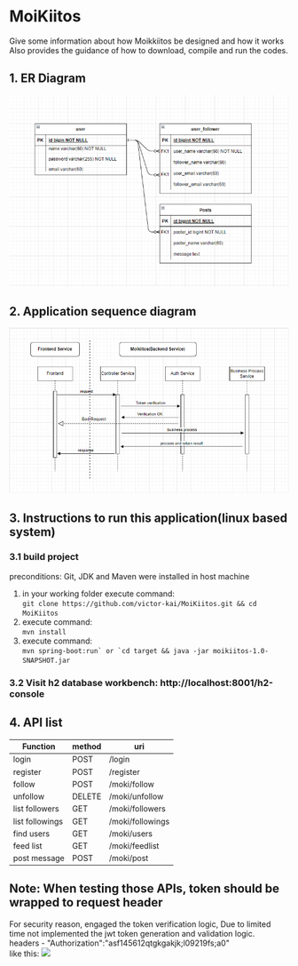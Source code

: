 # MoiKiitos

Give some information about how Moikkiitos be designed and how it works
Also provides the guidance of how to download, compile and run the codes.


## 1. ER Diagram
![](src/main/resources/img/er_img.png)

## 2. Application sequence diagram
![](src/main/resources/img/sequence.png)

## 3. Instructions to run this application(linux based system)
### 3.1 build project
preconditions: Git, JDK and Maven were installed in host machine
1. in your working folder execute command: <br>
```git clone https://github.com/victor-kai/MoiKiitos.git && cd MoiKiitos```
2. execute command:<br>
```mvn install```
3. execute command:<br>
```mvn spring-boot:run` or `cd target && java -jar moikiitos-1.0-SNAPSHOT.jar```

### 3.2 Visit h2 database workbench: http://localhost:8001/h2-console

## 4. API list
| Function        | method | uri              |
|-----------------|--------|------------------|
| login           | POST   | /login           |
| register        | POST   | /register        |
| follow          | POST   | /moki/follow     |
| unfollow        | DELETE | /moki/unfollow   |
| list followers  | GET    | /moki/followers  |
| list followings | GET    | /moki/followings |
| find users      | GET    | /moki/users      |
| feed list       | GET    | /moki/feedlist   |
| post message    | POST   | /moki/post       |

## Note: When testing those APIs, token should be wrapped to request header
For security reason, engaged the token verification logic,
Due to limited time not implemented the jwt token generation and validation logic.<br>
headers - "Authorization":"asf145612qtgkgakjk;l09219fs;a0" <br>
like this: ![](src/main/resources/img/token_header_example.png)